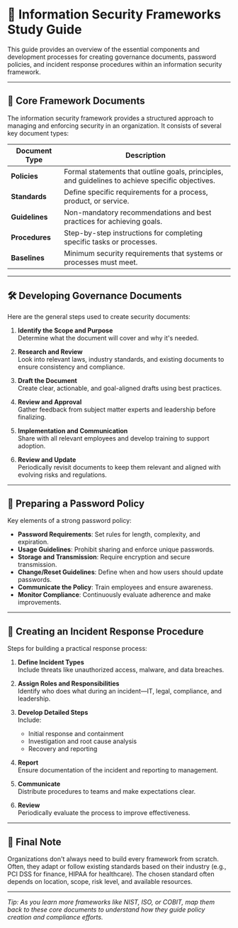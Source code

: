 # 🧱 Information Security Frameworks Study Guide

This guide provides an overview of the essential components and development processes for creating governance documents, password policies, and incident response procedures within an information security framework.

---

## 📘 Core Framework Documents

The information security framework provides a structured approach to managing and enforcing security in an organization. It consists of several key document types:

| Document Type | Description |
|---------------|-------------|
| **Policies** | Formal statements that outline goals, principles, and guidelines to achieve specific objectives. |
| **Standards** | Define specific requirements for a process, product, or service. |
| **Guidelines** | Non-mandatory recommendations and best practices for achieving goals. |
| **Procedures** | Step-by-step instructions for completing specific tasks or processes. |
| **Baselines** | Minimum security requirements that systems or processes must meet. |

---

## 🛠️ Developing Governance Documents

Here are the general steps used to create security documents:

1. **Identify the Scope and Purpose**  
   Determine what the document will cover and why it's needed.

2. **Research and Review**  
   Look into relevant laws, industry standards, and existing documents to ensure consistency and compliance.

3. **Draft the Document**  
   Create clear, actionable, and goal-aligned drafts using best practices.

4. **Review and Approval**  
   Gather feedback from subject matter experts and leadership before finalizing.

5. **Implementation and Communication**  
   Share with all relevant employees and develop training to support adoption.

6. **Review and Update**  
   Periodically revisit documents to keep them relevant and aligned with evolving risks and regulations.

---

## 🔐 Preparing a Password Policy

Key elements of a strong password policy:

- **Password Requirements**: Set rules for length, complexity, and expiration.
- **Usage Guidelines**: Prohibit sharing and enforce unique passwords.
- **Storage and Transmission**: Require encryption and secure transmission.
- **Change/Reset Guidelines**: Define when and how users should update passwords.
- **Communicate the Policy**: Train employees and ensure awareness.
- **Monitor Compliance**: Continuously evaluate adherence and make improvements.

---

## 🚨 Creating an Incident Response Procedure

Steps for building a practical response process:

1. **Define Incident Types**  
   Include threats like unauthorized access, malware, and data breaches.

2. **Assign Roles and Responsibilities**  
   Identify who does what during an incident—IT, legal, compliance, and leadership.

3. **Develop Detailed Steps**  
   Include:
   - Initial response and containment
   - Investigation and root cause analysis
   - Recovery and reporting

4. **Report**  
   Ensure documentation of the incident and reporting to management.

5. **Communicate**  
   Distribute procedures to teams and make expectations clear.

6. **Review**  
   Periodically evaluate the process to improve effectiveness.

---

## 🧠 Final Note

Organizations don't always need to build every framework from scratch. Often, they adapt or follow existing standards based on their industry (e.g., PCI DSS for finance, HIPAA for healthcare). The chosen standard often depends on location, scope, risk level, and available resources.

---

*Tip: As you learn more frameworks like NIST, ISO, or COBIT, map them back to these core documents to understand how they guide policy creation and compliance efforts.*

